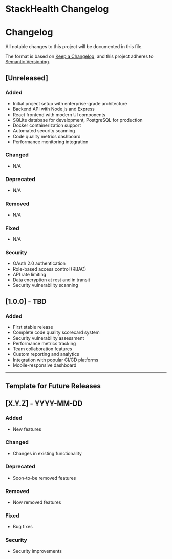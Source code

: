 # StackHealth Changelog

# Changelog

All notable changes to this project will be documented in this file.

The format is based on [Keep a Changelog](https://keepachangelog.com/en/1.0.0/),
and this project adheres to [Semantic Versioning](https://semver.org/spec/v2.0.0.html).

## [Unreleased]

### Added
- Initial project setup with enterprise-grade architecture
- Backend API with Node.js and Express
- React frontend with modern UI components
- SQLite database for development, PostgreSQL for production
- Docker containerization support
- Automated security scanning
- Code quality metrics dashboard
- Performance monitoring integration

### Changed
- N/A

### Deprecated
- N/A

### Removed
- N/A

### Fixed
- N/A

### Security
- OAuth 2.0 authentication
- Role-based access control (RBAC)
- API rate limiting
- Data encryption at rest and in transit
- Security vulnerability scanning

## [1.0.0] - TBD

### Added
- First stable release
- Complete code quality scorecard system
- Security vulnerability assessment
- Performance metrics tracking
- Team collaboration features
- Custom reporting and analytics
- Integration with popular CI/CD platforms
- Mobile-responsive dashboard

---

## Template for Future Releases

## [X.Y.Z] - YYYY-MM-DD

### Added
- New features

### Changed
- Changes in existing functionality

### Deprecated
- Soon-to-be removed features

### Removed
- Now removed features

### Fixed
- Bug fixes

### Security
- Security improvements
